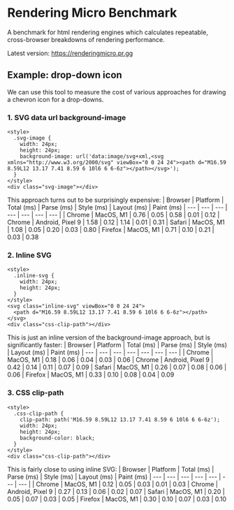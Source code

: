# Rendering Micro Benchmark

A benchmark for html rendering engines which calculates repeatable, cross-browser breakdowns of rendering performance.

Latest version: https://renderingmicro.pr.gg

## Example: drop-down icon

We can use this tool to measure the cost of various approaches for drawing a chevron icon for a drop-downs.

### 1. SVG data url background-image
```
<style>
  .svg-image {
    width: 24px;
    height: 24px;
    background-image: url('data:image/svg+xml,<svg xmlns="http://www.w3.org/2000/svg" viewBox="0 0 24 24"><path d="M16.59 8.59L12 13.17 7.41 8.59 6 10l6 6 6-6z"></path></svg>');
  }
</style>
<div class="svg-image"></div>
```
This approach turns out to be surprisingly expensive:
| Browser | Platform | Total (ms) | Parse (ms) | Style (ms) | Layout (ms) | Paint (ms)
| --- | --- | --- | --- | --- | --- | --- |
| Chrome | MacOS, M1 | 0.76 | 0.05 | 0.58 | 0.01 | 0.12
| Chrome | Android, Pixel 9 | 1.58 | 0.12 | 1.14 | 0.01 | 0.31
| Safari | MacOS, M1 | 1.08 | 0.05 | 0.20 | 0.03 | 0.80
| Firefox | MacOS, M1 | 0.71 | 0.10 | 0.21 | 0.03 | 0.38

### 2. Inline SVG
```
<style>
  .inline-svg {
    width: 24px;
    height: 24px;
  }
</style>
<svg class="inline-svg" viewBox="0 0 24 24">
  <path d="M16.59 8.59L12 13.17 7.41 8.59 6 10l6 6 6-6z"></path>
</svg>
<div class="css-clip-path"></div>
```
This is just an inline version of the background-image approach, but is significantly faster:
| Browser | Platform | Total (ms) | Parse (ms) | Style (ms) | Layout (ms) | Paint (ms)
| --- | --- | --- | --- | --- | --- | --- |
| Chrome | MacOS, M1 | 0.18 | 0.06 | 0.04 | 0.03 | 0.06
| Chrome | Android, Pixel 9 | 0.42 | 0.14 | 0.11 | 0.07 | 0.09
| Safari | MacOS, M1 | 0.26 | 0.07 | 0.08 | 0.06 | 0.06
| Firefox | MacOS, M1 | 0.33 | 0.10 | 0.08 | 0.04 | 0.09


### 3. CSS clip-path
```
<style>
  .css-clip-path {
    clip-path: path('M16.59 8.59L12 13.17 7.41 8.59 6 10l6 6 6-6z');
    width: 24px;
    height: 24px;
    background-color: black;
  }
</style>
<div class="css-clip-path"></div>
```
This is fairly close to using inline SVG:
| Browser | Platform | Total (ms) | Parse (ms) | Style (ms) | Layout (ms) | Paint (ms)
| --- | --- | --- | --- | --- | --- | --- |
| Chrome | MacOS, M1 | 0.12 | 0.05 | 0.03 | 0.01 | 0.03
| Chrome | Android, Pixel 9 | 0.27 | 0.13 | 0.06 | 0.02 | 0.07
| Safari | MacOS, M1 | 0.20 | 0.05 | 0.07 | 0.03 | 0.05
| Firefox | MacOS, M1 | 0.30 | 0.10 | 0.07 | 0.03 | 0.10
